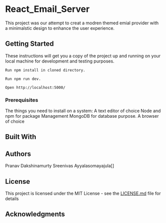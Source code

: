 # React_Email_Server

This project was our attempt to creat a modren themed emial provider with a minimalstic design to enhance the user experience.

## Getting Started

These instructions will get you a copy of the project up and running on your local machine for development and testing purposes.
    
    Run npm install in cloned directory.

    Run npm run dev.

    Open http://localhost:5000/

### Prerequisites

The things you need to install on a system:
    A text editor of choice
    Node and npm for package Management
    MongoDB for database purpose.
    A browser of choice
## Built With

## Authors
 Pranav Dakshinamurty
 Sreenivas Ayyalasomayajula[]

## License

This project is licensed under the MIT License - see the [LICENSE.md](LICENSE.md) file for details

## Acknowledgments
